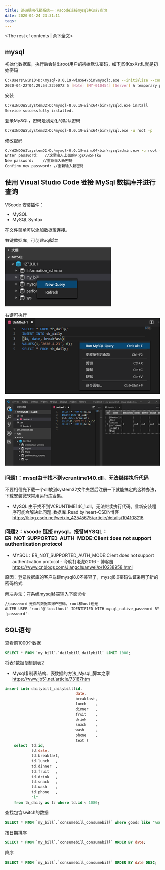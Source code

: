 ```yaml
---
title: 读研期间花销系统一：vscode连接mysql并进行查询
date: 2020-04-24 23:31:11
tags:
---
```


<!-- more -->
<The rest of contents | 余下全文>

## mysql

初始化数据库，执行后会输出root用户的初始默认密码，如下j!9!KsxXstfL就是初始密码
``` bash
C:\Users\win10>D:\mysql-8.0.19-winx64\bin\mysqld.exe --initialize --console
2020-04-22T04:29:54.223007Z 5 [Note] [MY-010454] [Server] A temporary password is generated for root@localhost: j!9!KsxXstfL
```

安装
``` bash
C:\WINDOWS\system32>D:\mysql-8.0.19-winx64\bin\mysqld.exe install
Service successfully installed.
```

登录MySQL，密码是初始化的默认密码
``` bash
C:\WINDOWS\system32>D:\mysql-8.0.19-winx64\bin\mysql.exe -u root -p
```

修改密码
``` bash
C:\WINDOWS\system32>D:\mysql-8.0.19-winx64\bin\mysqladmin.exe -u root -p password
Enter password:   //这里输入上面的v:gNXSw5FTkw
New password:    //重新输入新密码
Confirm new password: //重新输入新密码
```

## 使用 Visual Studio Code 链接 MySql 数据库并进行查询

VScode 安装插件：
* MySQL
* MySQL Syntax

在文件菜单可以添加数据库连接。


右键数据库，可创建sql脚本

<img src="读研期间花销系统一：vscode连接mysql并进行查询\01.png">


右键可执行  
<img src="读研期间花销系统一：vscode连接mysql并进行查询\02.png">

<img src="读研期间花销系统一：vscode连接mysql并进行查询\03.png">




### 问题1：mysql由于找不到vcruntime140.dll，无法继续执行代码

不要相信光下载一个dll放到system32文件夹然后注册一下就能搞定的这种办法，下载安装微软常用运行库合集。  

* MySQL:由于找不到VCRUNTIME140_1.dll，无法继续执行代码。重新安装程序可能会解决此问题_数据库_Read by heart-CSDN博客  
https://blog.csdn.net/weixin_42545675/article/details/104108216

### 问题2：vscode 链接 mysql，报错MYSQL：ER_NOT_SUPPORTED_AUTH_MODE:Client does not support authentication protocol

* MYSQL：ER_NOT_SUPPORTED_AUTH_MODE:Client does not support authentication protocol - 今晚打老虎i2016 - 博客园  
https://www.cnblogs.com/Jiangchuanwei/p/10238958.html

原因：登录数据库的客户端跟mysql8.0不兼容了，mysql8.0密码认证采用了新的密码格式

解决办法：在系统mysql终端输入下面命令
```
//password 是你的数据库账户密码，root和host也是
ALTER USER 'root'@'localhost' IDENTIFIED WITH mysql_native_password BY 'password';
```



## SQL语句

查看前1000个数据
``` sql
SELECT * FROM `my_bill`.`dailybill_dailybill` LIMIT 1000;
```

将表1数据复制到表2
* Mysql复制表结构、表数据的方法_Mysql_脚本之家  
https://www.jb51.net/article/73187.htm

``` sql
insert into dailybill_dailybill(id,
                                date,
                                breakfast,
                                lunch    ,
                                dinner   ,
                                fruit    ,
                                drink    ,
                                snack    ,
                                wash     ,
                                phone    ,
                                text )
    select  td.id,
            td.date,
            td.breakfast,
            td.lunch   ,
            td.dinner  ,
            td.fruit   ,
            td.drink   ,
            td.snack   ,
            td.wash    ,
            td.phone   ,
            "l"
    from tb_daily as td where td.id < 1080;
```

查找包含switch的数据
``` sql
SELECT * FROM `my_bill`.`consumebill_consumebill` where goods like "%switch%";
```


按日期排序
``` sql
SELECT * FROM `my_bill`.`consumebill_consumebill` ORDER BY date;
```
降序
``` sql
SELECT * FROM `my_bill`.`consumebill_consumebill` ORDER BY date DESC;
```